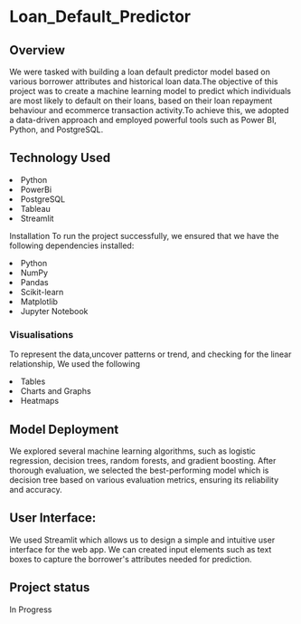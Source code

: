 # Loan_Default_Predictor

## Overview

We were tasked with building a loan default predictor model based on various borrower attributes and historical loan data.The objective of this project was to create a machine learning model to predict which individuals are most likely to default on their loans, based on their loan repayment behaviour and ecommerce transaction activity.To achieve this, we adopted a data-driven approach and employed powerful tools such as Power BI, Python, and PostgreSQL.

## Technology Used

<li> Python </li>
<li> PowerBi </li>
<li> PostgreSQL </li>
<li> Tableau </li>
<li> Streamlit </li>

Installation
To run the project successfully, we ensured that we have the following dependencies installed:

<li> Python </li>
<li> NumPy </li>
<li> Pandas </li>
<li> Scikit-learn </li>
<li> Matplotlib </li>
<li>Jupyter Notebook </li>

### Visualisations

To represent the data,uncover patterns or trend, and checking for the linear relationship, We used the following

<li> Tables </li>
<li> Charts and Graphs </li>
<li> Heatmaps </li>


## Model Deployment

We explored several machine learning algorithms, such as logistic regression, decision trees, random forests, and gradient boosting. After thorough evaluation, we selected the best-performing model which is decision tree based on various evaluation metrics, ensuring its reliability and accuracy.    

## User Interface: 

We used Streamlit which allows us to design a simple and intuitive user interface for the web app. We can created input elements such as text boxes to capture the borrower's attributes needed for prediction.

## Project status 
In Progress


